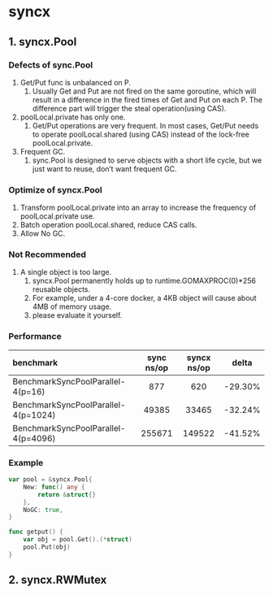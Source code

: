 # syncx

## 1. syncx.Pool
### Defects of sync.Pool
1. Get/Put func is unbalanced on P.
    1. Usually Get and Put are not fired on the same goroutine, which will result in a difference in the fired times of Get and Put on each P. The difference part will trigger the steal operation(using CAS).
2. poolLocal.private has only one.
    1. Get/Put operations are very frequent. In most cases, Get/Put needs to operate poolLocal.shared (using CAS) instead of the lock-free poolLocal.private.
3. Frequent GC.
    1. sync.Pool is designed to serve objects with a short life cycle, but we just want to reuse, don’t want frequent GC.

### Optimize of syncx.Pool
1. Transform poolLocal.private into an array to increase the frequency of poolLocal.private use.
2. Batch operation poolLocal.shared, reduce CAS calls.
3. Allow No GC.

### Not Recommended
1. A single object is too large.
   1. syncx.Pool permanently holds up to runtime.GOMAXPROC(0)*256 reusable objects.
   2. For example, under a 4-core docker, a 4KB object will cause about 4MB of memory usage.
   3. please evaluate it yourself.

### Performance
| benchmark | sync ns/op | syncx ns/op | delta |
| :---------- | :-----------: | :-----------: | :-----------: |
| BenchmarkSyncPoolParallel-4(p=16) | 877 | 620 | -29.30% |
| BenchmarkSyncPoolParallel-4(p=1024) | 49385 | 33465 | -32.24% |
| BenchmarkSyncPoolParallel-4(p=4096) | 255671 | 149522 | -41.52% |

### Example
```go
var pool = &syncx.Pool{
	New: func() any {
		return &struct{}
	},
	NoGC: true,
}

func getput() {
	var obj = pool.Get().(*struct)
	pool.Put(obj)
}
```

## 2. syncx.RWMutex
